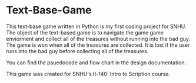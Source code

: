 # Text-Base-Game

This text-base game written in Python is my first coding project for SNHU. The object of the text-based game is to navigate the game game enviorment and collect all of the treasures without running into the bad guy. The game is won when all of the treasures are collected. It is lost if the user runs into the bad guy before collecting all of the treasures. 

You can find the psuedocode and flow chart in the design documentation. 

This game was created for SNHU's It-140: Intro to Scription course.  

